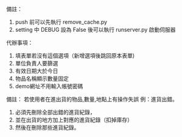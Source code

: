 備註：
1. push 前可以先執行 remove_cache.py
2. setting 中 DEBUG 設為 False 後可以執行 runserver.py 啟動伺服器

代辦事項：

1.  填表單若沒有這個選項（新增選項後跳回原本表單)
2.  單位負責人要篩選
3.  有效日期大於今日
4.  物品名稱顯示數量固定
5.  demo網址不用輸入帳號密碼

備註：
  若使用者在進出貨的物品,數量,地點上有操作失誤
  例：進貨出錯。
  1. 必須先刪除全部出錯的進貨紀錄，
  2. 並在出貨的地方加上對應的進貨紀錄（扣掉庫存）
  3. 然後在刪除那些進貨紀錄。
